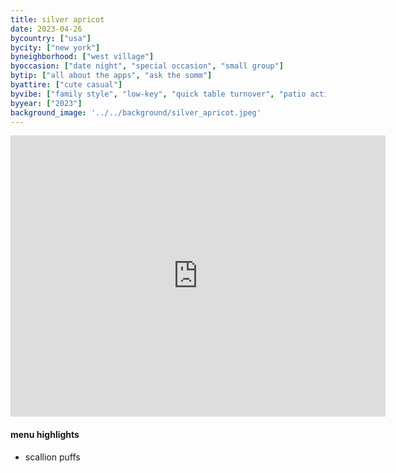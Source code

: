 ```yaml
---
title: silver apricot
date: 2023-04-26
bycountry: ["usa"]
bycity: ["new york"]
byneighborhood: ["west village"]
byoccasion: ["date night", "special occasion", "small group"]
bytip: ["all about the apps", "ask the somm"]
byattire: ["cute casual"]
byvibe: ["family style", "low-key", "quick table turnover", "patio action • garden seating"]
byyear: ["2023"]
background_image: '../../background/silver_apricot.jpeg'
---
```


<iframe src="https://www.google.com/maps/embed?pb=!1m18!1m12!1m3!1d3023.3974215351877!2d-74.00456432343516!3d40.73127983643436!2m3!1f0!2f0!3f0!3m2!1i1024!2i768!4f13.1!3m3!1m2!1s0x89c25986c0139c31%3A0xd59ae8dddcb5676c!2sSilver%20Apricot!5e0!3m2!1sen!2sus!4v1701225012180!5m2!1sen!2sus" width="600" height="450" style="border:0;" allowfullscreen="" loading="lazy" referrerpolicy="no-referrer-when-downgrade"></iframe>

#### menu highlights
* scallion puffs
